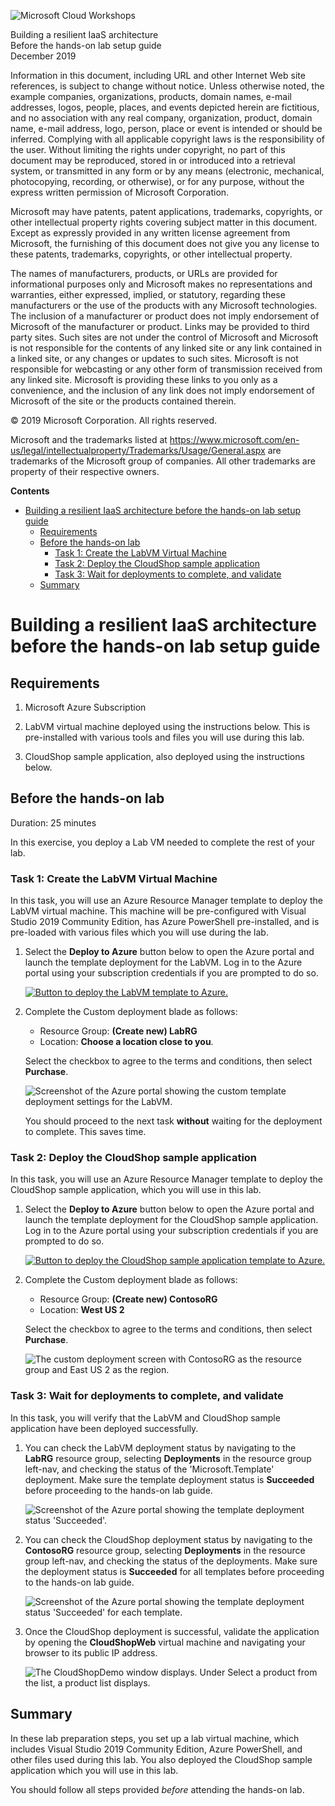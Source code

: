 ![Microsoft Cloud Workshops](https://github.com/Microsoft/MCW-Template-Cloud-Workshop/raw/master/Media/ms-cloud-workshop.png "Microsoft Cloud Workshops")

<div class="MCWHeader1">
Building a resilient IaaS architecture
</div>

<div class="MCWHeader2">
Before the hands-on lab setup guide
</div>

<div class="MCWHeader3">
December 2019
</div>


Information in this document, including URL and other Internet Web site references, is subject to change without notice. Unless otherwise noted, the example companies, organizations, products, domain names, e-mail addresses, logos, people, places, and events depicted herein are fictitious, and no association with any real company, organization, product, domain name, e-mail address, logo, person, place or event is intended or should be inferred. Complying with all applicable copyright laws is the responsibility of the user. Without limiting the rights under copyright, no part of this document may be reproduced, stored in or introduced into a retrieval system, or transmitted in any form or by any means (electronic, mechanical, photocopying, recording, or otherwise), or for any purpose, without the express written permission of Microsoft Corporation.

Microsoft may have patents, patent applications, trademarks, copyrights, or other intellectual property rights covering subject matter in this document. Except as expressly provided in any written license agreement from Microsoft, the furnishing of this document does not give you any license to these patents, trademarks, copyrights, or other intellectual property.

The names of manufacturers, products, or URLs are provided for informational purposes only and Microsoft makes no representations and warranties, either expressed, implied, or statutory, regarding these manufacturers or the use of the products with any Microsoft technologies. The inclusion of a manufacturer or product does not imply endorsement of Microsoft of the manufacturer or product. Links may be provided to third party sites. Such sites are not under the control of Microsoft and Microsoft is not responsible for the contents of any linked site or any link contained in a linked site, or any changes or updates to such sites. Microsoft is not responsible for webcasting or any other form of transmission received from any linked site. Microsoft is providing these links to you only as a convenience, and the inclusion of any link does not imply endorsement of Microsoft of the site or the products contained therein.

© 2019 Microsoft Corporation. All rights reserved.

Microsoft and the trademarks listed at <https://www.microsoft.com/en-us/legal/intellectualproperty/Trademarks/Usage/General.aspx> are trademarks of the Microsoft group of companies. All other trademarks are property of their respective owners.

**Contents**

- [Building a resilient IaaS architecture before the hands-on lab setup guide](#building-a-resilient-iaas-architecture-before-the-hands-on-lab-setup-guide)
  - [Requirements](#requirements)
  - [Before the hands-on lab](#before-the-hands-on-lab)
    - [Task 1: Create the LabVM Virtual Machine](#task-1-create-the-labvm-virtual-machine)
    - [Task 2: Deploy the CloudShop sample application](#task-2-deploy-the-cloudshop-sample-application)
    - [Task 3: Wait for deployments to complete, and validate](#task-3-wait-for-deployments-to-complete-and-validate)
  - [Summary](#summary)

# Building a resilient IaaS architecture before the hands-on lab setup guide 

## Requirements

1.  Microsoft Azure Subscription

2.  LabVM virtual machine deployed using the instructions below. This is pre-installed with various tools and files you will use during this lab.

3.  CloudShop sample application, also deployed using the instructions below.

## Before the hands-on lab

Duration: 25 minutes

In this exercise, you deploy a Lab VM needed to complete the rest of your lab.

### Task 1: Create the LabVM Virtual Machine

In this task, you will use an Azure Resource Manager template to deploy the LabVM virtual machine. This machine will be pre-configured with Visual Studio 2019 Community Edition, has Azure PowerShell pre-installed, and is pre-loaded with various files which you will use during the lab.

1.  Select the **Deploy to Azure** button below to open the Azure portal and launch the template deployment for the LabVM. Log in to the Azure portal using your subscription credentials if you are prompted to do so.
   
    [![Button to deploy the LabVM template to Azure.](images/BeforeTheHOL/deploy-to-azure.png "Deploy the LabVM template to Azure")](https://portal.azure.com/#create/Microsoft.Template/uri/https%3A%2F%2Fcloudworkshop.blob.core.windows.net%2Fbuilding-resilient-iaas-architecture%2Flab-resources%2FLabRG.json)

2.  Complete the Custom deployment blade as follows:

    - Resource Group: **(Create new) LabRG**
    - Location: **Choose a location close to you**.

    Select the checkbox to agree to the terms and conditions, then select **Purchase**.

    ![Screenshot of the Azure portal showing the custom template deployment settings for the LabVM.](images/BeforeTheHOL/labvm-deploy.png)

    You should proceed to the next task **without** waiting for the deployment to complete. This saves time.

### Task 2: Deploy the CloudShop sample application

In this task, you will use an Azure Resource Manager template to deploy the CloudShop sample application, which you will use in this lab.

1.  Select the **Deploy to Azure** button below to open the Azure portal and launch the template deployment for the CloudShop sample application. Log in to the Azure portal using your subscription credentials if you are prompted to do so.

    [![Button to deploy the CloudShop sample application template to Azure.](images/BeforeTheHOL/deploy-to-azure.png "Deploy the CloudShop sample application template to Azure")](https://portal.azure.com/#create/Microsoft.Template/uri/https%3A%2F%2Fcloudworkshop.blob.core.windows.net%2Fbuilding-resilient-iaas-architecture%2Flab-resources%2Fcloudshop.json)

2.  Complete the Custom deployment blade as follows:

    - Resource Group: **(Create new) ContosoRG**
    - Location: **West US 2**

    Select the checkbox to agree to the terms and conditions, then select **Purchase**.

    ![The custom deployment screen with ContosoRG as the resource group and East US 2 as the region.](images/BeforeTheHOL/cloudshop-deploy.png "Custom deployment")
    

### Task 3: Wait for deployments to complete, and validate

In this task, you will verify that the LabVM and CloudShop sample application have been deployed successfully.

1.  You can check the LabVM deployment status by navigating to the **LabRG** resource group, selecting **Deployments** in the resource group left-nav, and checking the status of the 'Microsoft.Template' deployment. Make sure the template deployment status is **Succeeded** before proceeding to the hands-on lab guide.

    ![Screenshot of the Azure portal showing the template deployment status 'Succeeded'.](images/BeforeTheHOL/deployment-succeeded.png)

2.  You can check the CloudShop deployment status by navigating to the **ContosoRG** resource group, selecting **Deployments** in the resource group left-nav, and checking the status of the deployments. Make sure the deployment status is **Succeeded** for all templates before proceeding to the hands-on lab guide.

    ![Screenshot of the Azure portal showing the template deployment status 'Succeeded' for each template.](images/BeforeTheHOL/cloudshop-succeeded.png)

3.  Once the CloudShop deployment is successful, validate the application by opening the **CloudShopWeb** virtual machine and navigating your browser to its public IP address.

    ![The CloudShopDemo window displays. Under Select a product from the list, a product list displays.](images/BeforeTheHOL/cloudshop.png "CloudShopDemo window")

## Summary

In these lab preparation steps, you set up a lab virtual machine, which includes Visual Studio 2019 Community Edition, Azure PowerShell, and other files used during this lab. You also deployed the CloudShop sample application which you will use in this lab.

You should follow all steps provided *before* attending the hands-on lab.


